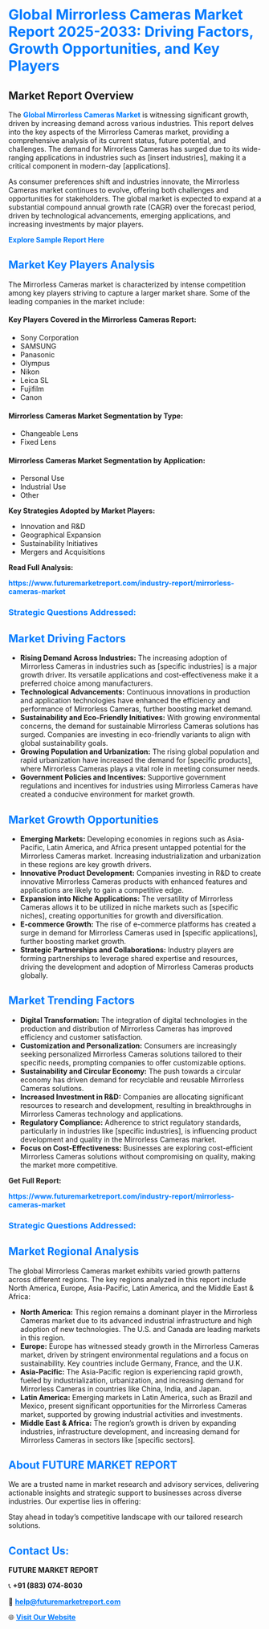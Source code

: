 <h1 style="color: #007BFF;">Global Mirrorless Cameras Market Report 2025-2033: Driving Factors, Growth Opportunities, and Key Players</h1>

<section id="overview">
<h2>Market Report Overview</h2>
<p>The <a href="https://www.futuremarketreport.com/industry-report/mirrorless-cameras-market" style="color: #007BFF; text-decoration: none;"><strong>Global Mirrorless Cameras Market</strong></a> is witnessing significant growth, driven by increasing demand across various industries. This report delves into the key aspects of the Mirrorless Cameras market, providing a comprehensive analysis of its current status, future potential, and challenges. The demand for Mirrorless Cameras has surged due to its wide-ranging applications in industries such as [insert industries], making it a critical component in modern-day [applications].</p>
<p>As consumer preferences shift and industries innovate, the Mirrorless Cameras market continues to evolve, offering both challenges and opportunities for stakeholders. The global market is expected to expand at a substantial compound annual growth rate (CAGR) over the forecast period, driven by technological advancements, emerging applications, and increasing investments by major players.</p>
</section>

<section id="overview">
<p><a href="https://www.futuremarketreport.com/request-sample/reportId=90570" style="color: #007BFF; text-decoration: none;"><strong>Explore Sample Report Here</strong></a></p>
</section>

<section id="key-players">
<h2 style="color: #007BFF;">Market Key Players Analysis</h2>
<p>The Mirrorless Cameras market is characterized by intense competition among key players striving to capture a larger market share. Some of the leading companies in the market include:</p>
<h4>Key Players Covered in the Mirrorless Cameras Report:</h4>
<ul><li>Sony Corporation</li><li>SAMSUNG</li><li>Panasonic</li><li>Olympus</li><li>Nikon</li><li>Leica SL</li><li>Fujifilm</li><li>Canon</li></ul>
<h4>Mirrorless Cameras Market Segmentation by Type:</h4>
<ul><li>Changeable Lens</li><li>Fixed Lens</li></ul>

<h4>Mirrorless Cameras Market Segmentation by Application:</h4>
<ul><li>Personal Use</li><li>Industrial Use</li><li>Other</li></ul>
<p><strong>Key Strategies Adopted by Market Players:</strong></p>
<ul>
<li>Innovation and R&D</li>
<li>Geographical Expansion</li>
<li>Sustainability Initiatives</li>
<li>Mergers and Acquisitions</li>
</ul>
</section>

<section>
<p><strong>Read Full Analysis: </strong></p><a href="https://www.futuremarketreport.com/industry-report/mirrorless-cameras-market" style="color: #007BFF; text-decoration: none;"><strong>https://www.futuremarketreport.com/industry-report/mirrorless-cameras-market</strong></a>
<h3 style="color: #007BFF;">Strategic Questions Addressed:</h3>
</section>

<section id="driving-factors">
<h2 style="color: #007BFF;">Market Driving Factors</h2>
<ul>
<li><strong>Rising Demand Across Industries:</strong> The increasing adoption of Mirrorless Cameras in industries such as [specific industries] is a major growth driver. Its versatile applications and cost-effectiveness make it a preferred choice among manufacturers.</li>
<li><strong>Technological Advancements:</strong> Continuous innovations in production and application technologies have enhanced the efficiency and performance of Mirrorless Cameras, further boosting market demand.</li>
<li><strong>Sustainability and Eco-Friendly Initiatives:</strong> With growing environmental concerns, the demand for sustainable Mirrorless Cameras solutions has surged. Companies are investing in eco-friendly variants to align with global sustainability goals.</li>
<li><strong>Growing Population and Urbanization:</strong> The rising global population and rapid urbanization have increased the demand for [specific products], where Mirrorless Cameras plays a vital role in meeting consumer needs.</li>
<li><strong>Government Policies and Incentives:</strong> Supportive government regulations and incentives for industries using Mirrorless Cameras have created a conducive environment for market growth.</li>
</ul>
</section>

<section id="growth-opportunities">
<h2 style="color: #007BFF;">Market Growth Opportunities</h2>
<ul>
<li><strong>Emerging Markets:</strong> Developing economies in regions such as Asia-Pacific, Latin America, and Africa present untapped potential for the Mirrorless Cameras market. Increasing industrialization and urbanization in these regions are key growth drivers.</li>
<li><strong>Innovative Product Development:</strong> Companies investing in R&D to create innovative Mirrorless Cameras products with enhanced features and applications are likely to gain a competitive edge.</li>
<li><strong>Expansion into Niche Applications:</strong> The versatility of Mirrorless Cameras allows it to be utilized in niche markets such as [specific niches], creating opportunities for growth and diversification.</li>
<li><strong>E-commerce Growth:</strong> The rise of e-commerce platforms has created a surge in demand for Mirrorless Cameras used in [specific applications], further boosting market growth.</li>
<li><strong>Strategic Partnerships and Collaborations:</strong> Industry players are forming partnerships to leverage shared expertise and resources, driving the development and adoption of Mirrorless Cameras products globally.</li>
</ul>
</section>

<section id="trending-factors">
<h2 style="color: #007BFF;">Market Trending Factors</h2>
<ul>
<li><strong>Digital Transformation:</strong> The integration of digital technologies in the production and distribution of Mirrorless Cameras has improved efficiency and customer satisfaction.</li>
<li><strong>Customization and Personalization:</strong> Consumers are increasingly seeking personalized Mirrorless Cameras solutions tailored to their specific needs, prompting companies to offer customizable options.</li>
<li><strong>Sustainability and Circular Economy:</strong> The push towards a circular economy has driven demand for recyclable and reusable Mirrorless Cameras solutions.</li>
<li><strong>Increased Investment in R&D:</strong> Companies are allocating significant resources to research and development, resulting in breakthroughs in Mirrorless Cameras technology and applications.</li>
<li><strong>Regulatory Compliance:</strong> Adherence to strict regulatory standards, particularly in industries like [specific industries], is influencing product development and quality in the Mirrorless Cameras market.</li>
<li><strong>Focus on Cost-Effectiveness:</strong> Businesses are exploring cost-efficient Mirrorless Cameras solutions without compromising on quality, making the market more competitive.</li>
</ul>
</section>

<section>
<p><strong>Get Full Report: </strong></p><a href="https://www.futuremarketreport.com/industry-report/mirrorless-cameras-market" style="color: #007BFF; text-decoration: none;"><strong>https://www.futuremarketreport.com/industry-report/mirrorless-cameras-market</strong></a>
<h3 style="color: #007BFF;">Strategic Questions Addressed:</h3>
</section>


<section id="regional-analysis">
<h2 style="color: #007BFF;">Market Regional Analysis</h2>
<p>The global Mirrorless Cameras market exhibits varied growth patterns across different regions. The key regions analyzed in this report include North America, Europe, Asia-Pacific, Latin America, and the Middle East & Africa:</p>
<ul>
<li><strong>North America:</strong> This region remains a dominant player in the Mirrorless Cameras market due to its advanced industrial infrastructure and high adoption of new technologies. The U.S. and Canada are leading markets in this region.</li>
<li><strong>Europe:</strong> Europe has witnessed steady growth in the Mirrorless Cameras market, driven by stringent environmental regulations and a focus on sustainability. Key countries include Germany, France, and the U.K.</li>
<li><strong>Asia-Pacific:</strong> The Asia-Pacific region is experiencing rapid growth, fueled by industrialization, urbanization, and increasing demand for Mirrorless Cameras in countries like China, India, and Japan.</li>
<li><strong>Latin America:</strong> Emerging markets in Latin America, such as Brazil and Mexico, present significant opportunities for the Mirrorless Cameras market, supported by growing industrial activities and investments.</li>
<li><strong>Middle East & Africa:</strong> The region’s growth is driven by expanding industries, infrastructure development, and increasing demand for Mirrorless Cameras in sectors like [specific sectors].</li>
</ul>
</section>

<footer>
<h2 style="color: #007BFF;">About FUTURE MARKET REPORT</h2>
<p>We are a trusted name in market research and advisory services, delivering actionable insights and strategic support to businesses across diverse industries. Our expertise lies in offering:</p>

<p>Stay ahead in today’s competitive landscape with our tailored research solutions.</p>

<h2 style="color: #007BFF;">Contact Us:</h2>
<p><strong>FUTURE MARKET REPORT</strong></p>
<p>📞 <strong>+91 (883) 074-8030</strong></p>
<p>📧 <strong><a href="mailto:help@futuremarketreport.com" style="color: #007BFF;">help@futuremarketreport.com</a></strong></p>
<p>🌐 <strong><a href="https://www.futuremarketreport.com/" style="color: #007BFF;">Visit Our Website</a></strong></p>
</footer>